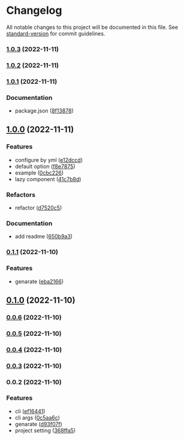# Changelog

All notable changes to this project will be documented in this file. See [standard-version](https://github.com/conventional-changelog/standard-version) for commit guidelines.

### [1.0.3](https://github.com/Ubugeeei/vue-global-type-gen/compare/v1.0.2...v1.0.3) (2022-11-11)

### [1.0.2](https://github.com/Ubugeeei/vue-global-type-gen/compare/v1.0.1...v1.0.2) (2022-11-11)

### [1.0.1](https://github.com/Ubugeeei/vue-global-type-gen/compare/v1.0.0...v1.0.1) (2022-11-11)


### Documentation

* package.json ([8f13878](https://github.com/Ubugeeei/vue-global-type-gen/commit/8f138788f0fa0cf0abed20fbe16c8d26a1915b01))

## [1.0.0](https://github.com/Ubugeeei/vue-global-type-gen/compare/v0.1.1...v1.0.0) (2022-11-11)


### Features

* configure by yml ([e12dccd](https://github.com/Ubugeeei/vue-global-type-gen/commit/e12dccdf23fd5d1f26f43452b3bb7327949e3f87))
* default option ([f8e7875](https://github.com/Ubugeeei/vue-global-type-gen/commit/f8e7875a5ee50ed4ad059ecf857cd1fa663e44ab))
* example ([0cbc226](https://github.com/Ubugeeei/vue-global-type-gen/commit/0cbc22690b0525d52ac1b07817a12f4c7cd80ff3))
* lazy component ([41c7b8d](https://github.com/Ubugeeei/vue-global-type-gen/commit/41c7b8d3631001d3cd0a1e93d32823add12cb1bb))


### Refactors

* refactor ([d7520c5](https://github.com/Ubugeeei/vue-global-type-gen/commit/d7520c561035808b5f955ffec3701ae15d3eb4fd))


### Documentation

* add readme ([650b9a3](https://github.com/Ubugeeei/vue-global-type-gen/commit/650b9a3f2f4c75a9a2e8adad77486cbd285fd964))

### [0.1.1](https://github.com/Ubugeeei/vue-global-type-gen/compare/v0.1.0...v0.1.1) (2022-11-10)


### Features

* genarate ([eba2166](https://github.com/Ubugeeei/vue-global-type-gen/commit/eba2166d09a414f94621d9e19e16f248c0a004d9))

## [0.1.0](https://github.com/Ubugeeei/vue-global-type-gen/compare/v0.0.6...v0.1.0) (2022-11-10)

### [0.0.6](https://github.com/Ubugeeei/vue-global-type-gen/compare/v0.0.4...v0.0.6) (2022-11-10)

### [0.0.5](https://github.com/Ubugeeei/vue-global-type-gen/compare/v0.0.4...v0.0.5) (2022-11-10)

### [0.0.4](https://github.com/Ubugeeei/vue-global-type-gen/compare/v0.0.3...v0.0.4) (2022-11-10)

### [0.0.3](https://github.com/Ubugeeei/vue-global-type-gen/compare/v0.0.2...v0.0.3) (2022-11-10)

### 0.0.2 (2022-11-10)


### Features

* cli ([ef16441](https://github.com/Ubugeeei/vue-global-type-gen/commit/ef16441c2e79c453ce322812da5938b8eda55595))
* cli args ([0c5aa6c](https://github.com/Ubugeeei/vue-global-type-gen/commit/0c5aa6c88e571414e82fc4e8662c173d3d211b30))
* genarate ([d93f07f](https://github.com/Ubugeeei/vue-global-type-gen/commit/d93f07fa53c4c67db906ebb5e9c8f191b3e6760b))
* project setting ([368ffa5](https://github.com/Ubugeeei/vue-global-type-gen/commit/368ffa5491e1be1a1ce0bf5022ab4cb5ba4c3fb5))
